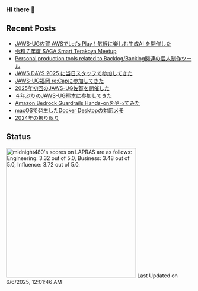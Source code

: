 ### Hi there 👋

<!--
**midnight480/midnight480** is a ✨ _special_ ✨ repository because its `README.md` (this file) appears on your GitHub profile.

Here are some ideas to get you started:

- 🔭 I'm currently working on ...
- 🌱 I'm currently learning ...
- 👯 I'm looking to collaborate on ...
- 🤔 I'm looking for help with ...
- 💬 Ask me about ...
- 📫 How to reach me: ...
- 😄 Pronouns: ...
- ⚡ Fun fact: ...
-->

## Recent Posts
<!--[START POSTS]-->
- [JAWS-UG佐賀 AWSでLet's Play！気軽に楽しむ生成AI を開催した](https://midnight480.com/posts/jawsug-saga-20250531)
- [令和７年度 SAGA Smart Terakoya Meetup  ](https://midnight480.com/posts/saga-smart-terakoya-20250516)
- [Personal production tools related to Backlog/Backlog関連の個人制作ツール](https://midnight480.com/posts/backlog-tools)
- [JAWS DAYS 2025 に当日スタッフで参加してきた](https://midnight480.com/posts/jaws-days-2025)
- [JAWS-UG福岡 re:Capに参加してきた](https://midnight480.com/posts/jawsug-fuk-20250209)
- [2025年初回のJAWS-UG佐賀を開催した](https://midnight480.com/posts/jawsugsaga-20250201)
- [４年ぶりのJAWS-UG熊本に参加してきた](https://midnight480.com/posts/jawsug-kmmt-20250125)
- [Amazon Bedrock Guardrails Hands-onをやってみた](https://midnight480.com/posts/bedrock-guardrails-workshop)
- [macOSで発生したDocker Desktopの対応メモ](https://midnight480.com/posts/repair-docker-desktop-on-macos)
- [2024年の振り返り](https://midnight480.com/posts/review-2024)
<!--[END POSTS]-->

## Status
<!--START_SECTION:lapras-card-->
<p ><a href="https://lapras.com/public/midnight480" target="_blank" rel="noopener noreferrer"><img alt="midnight480's scores on LAPRAS are as follows: Engineering: 3.32 out of 5.0, Business: 3.48 out of 5.0, Influence: 3.72 out of 5.0." src="https://lapras-card-generator.vercel.app/api/svg?e=3.32&b=3.48&i=3.72&b1=%23887d65&b2=%23fcfcfc&i1=%23e2e0dc&i2=%23cca785&l=en" width="350" ></a>  
Last Updated on 6/6/2025, 12:01:46 AM</p>
<!--END_SECTION:lapras-card-->